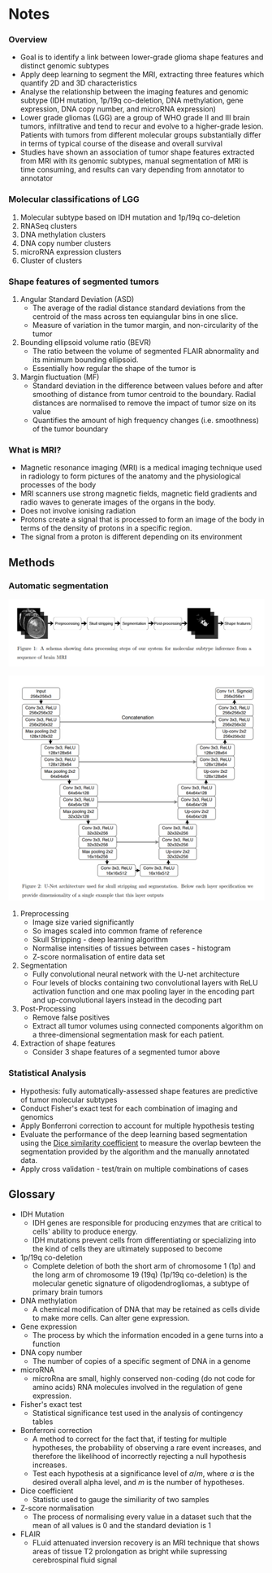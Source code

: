 # Notes

### Overview
- Goal is to identify a link between lower-grade glioma shape features and distinct genomic subtypes
- Apply deep learning to segment the MRI, extracting three features which quantify 2D and 3D characteristics
- Analyse the relationship between the imaging features and genomic subtype (IDH mutation, 1p/19q co-deletion, DNA methylation, gene expression, DNA copy number, and microRNA expression) 
- Lower grade gliomas (LGG) are a group of WHO grade II and III brain tumors, infiltrative and tend to recur and evolve to a higher-grade lesion. Patients with tumors from different molecular groups substantially differ in terms of typical course of the disease and overall survival
- Studies have shown an association of tumor shape features extracted from MRI with its genomic subtypes, manual segmentation of MRI is time consuming, and results can vary depending from annotator to annotator


### Molecular classifications of LGG

1. Molecular subtype based on IDH mutation and 1p/19q co-deletion
2. RNASeq clusters
3. DNA methylation clusters
4. DNA copy number clusters
5. microRNA expression clusters
6. Cluster of clusters

### Shape features of segmented tumors

1. Angular Standard Deviation (ASD)
    - The average of the radial distance standard deviations from the centroid of the mass across ten equiangular bins in one slice.
    - Measure of variation in the tumor margin, and non-circularity of the tumor
2. Bounding ellipsoid volume ratio (BEVR)
    - The ratio between the volume of segmented FLAIR abnormality and its minimum bounding ellipsoid. 
    - Essentially how regular the shape of the tumor is 
3. Margin fluctuation (MF)
      - Standard deviation in the difference between values before and after smoothing of distance from tumor centroid to the boundary. Radial distances are normalised to remove the impact of tumor size on its value 
      - Quantifies the amount of high frequency changes (i.e. smoothness) of the tumor boundary

### What is MRI?

- Magnetic resonance imaging (MRI) is a medical imaging technique used in radiology to form pictures of the anatomy and the physiological processes of the body
- MRI scanners use strong magnetic fields, magnetic field gradients and radio waves to generate images of the organs in the body.
- Does not involve ionising radiation
- Protons create a signal that is processed to form an image of the body in terms of the density of protons in a specific region. 
- The signal from a proton is different depending on its environment
  
## Methods
### Automatic segmentation

![Fig 1.](Resources/fig1.png)

![Fig 2.](Resources/fig2.png)
  
1. Preprocessing
    - Image size varied significantly
    - So images scaled into common frame of reference
    - Skull Stripping - deep learning algorithm 
    - Normalise intensities of tissues between cases - histogram
    - Z-score normalisation of entire data set
2. Segmentation
     - Fully convolutional neural network with the U-net architecture
     - Four levels of blocks containing two convolutional layers with ReLU activation function and one max pooling layer in the encoding part and up-convolutional layers instead in the decoding part
3. Post-Processing
    - Remove false positives
    - Extract all tumor volumes using connected components algorithm on a three-dimensional segmentation mask for each patient. 
4. Extraction of shape features
    - Consider 3 shape features of a segmented tumor above
   
### Statistical Analysis

- Hypothesis: fully automatically-assessed shape features are predictive of tumor molecular subtypes
- Conduct Fisher's exact test for each combination of imaging and genomics
- Apply Bonferroni correction to account for multiple hypothesis testing
- Evaluate the performance of the deep learning based segmentation using the [Dice similarity coefficient](https://en.wikipedia.org/wiki/S%C3%B8rensen%E2%80%93Dice_coefficient) to measure the overlap bewteen the segmentation provided by the algorithm and the manually annotated data.
- Apply cross validation - test/train on multiple combinations of cases



## Glossary
- IDH Mutation
  - IDH genes are responsible for producing enzymes that are critical to cells' ability to produce energy. 
  - IDH mutations prevent cells from differentiating or specializing into the kind of cells they are ultimately supposed to become
- 1p/19q co-deletion
  - Complete deletion of both the short arm of chromosome 1 (1p) and the long arm of chromosome 19 (19q) (1p/19q co-deletion) is the molecular genetic signature of oligodendrogliomas, a subtype of primary brain tumors
- DNA methylation
  - A chemical modification of DNA that may be retained as cells divide to make more cells. Can alter gene expression.
- Gene expression
  - The process by which the information encoded in a gene turns into a function
- DNA copy number
  - The number of copies of a specific segment of DNA in a genome
- microRNA 
  - microRna are small, highly conserved non-coding (do not code for amino acids) RNA molecules involved in the regulation of gene expression.
- Fisher's exact test
  - Statistical significance test used in the analysis of contingency tables
- Bonferroni correction
  - A method to correct for the fact that, if testing for multiple hypotheses, the probability of observing a rare event increases, and therefore the likelihood of incorrectly rejecting a null hypothesis increases.
  - Test each hypothesis at a significance level of $\alpha / m$, where $\alpha$ is the desired overall alpha level, and $m$ is the number of hypotheses.
- Dice coefficient
  - Statistic used to gauge the similiarity of two samples
- Z-score normalisation
  - The process of normalising every value in a dataset such that the mean of all values is 0 and the standard deviation is 1
- FLAIR
  - FLuid attenuated inversion recovery is an MRI technique that shows areas of tissue T2 prolongation as bright while supressing cerebrospinal fluid signal
